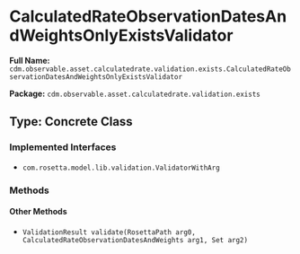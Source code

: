 # CalculatedRateObservationDatesAndWeightsOnlyExistsValidator

**Full Name:** `cdm.observable.asset.calculatedrate.validation.exists.CalculatedRateObservationDatesAndWeightsOnlyExistsValidator`

**Package:** `cdm.observable.asset.calculatedrate.validation.exists`

## Type: Concrete Class

### Implemented Interfaces

- `com.rosetta.model.lib.validation.ValidatorWithArg`

### Methods

#### Other Methods

- `ValidationResult validate(RosettaPath arg0, CalculatedRateObservationDatesAndWeights arg1, Set arg2)`

